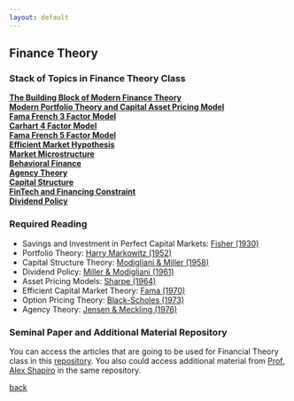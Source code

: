 ```yaml
---
layout: default
---
```


## Finance Theory

### Stack of Topics in Finance Theory Class
**[The Building Block of Modern Finance Theory](https://iputusukma-book.github.io/fintheory_syllabus_finance_building_block.pdf)**<br>
**[Modern Portfolio Theory and Capital Asset Pricing Model](https://iputusukma-book.github.io/portfolio_and_capm.md)**<br>
**[Fama French 3 Factor Model]()**<br>
**[Carhart 4 Factor Model]()**<br>
**[Fama French 5 Factor Model]()**<br>
**[Efficient Market Hypothesis]()**<br>
**[Market Microstructure]()**<br>
**[Behavioral Finance]()**<br>
**[Agency Theory]()**<br>
**[Capital Structure]()**<br>
**[FinTech and Financing Constraint]()**<br>
**[Dividend Policy]()**<br>

### Required Reading
* Savings and Investment in Perfect Capital Markets: [Fisher (1930)](http://tankona.free.fr/fisher1930.pdf)
* Portfolio Theory: [Harry Markowitz (1952)](https://www.jstor.org/stable/2975974)
* Capital Structure Theory: [Modigliani & Miller (1958)](https://www.jstor.org/stable/1809766)
* Dividend Policy: [Miller & Modigliani (1961)](https://www.jstor.org/stable/2351143)
* Asset Pricing Models: [Sharpe (1964)](https://onlinelibrary.wiley.com/doi/10.1111/j.1540-6261.1964.tb02865.x)
* Efficient Capital Market Theory: [Fama (1970)](https://www.jstor.org/stable/2325486)
* Option Pricing Theory: [Black-Scholes (1973)](https://www.jstor.org/stable/1831029)
* Agency Theory: [Jensen & Meckling (1976)](https://www.sciencedirect.com/science/article/pii/0304405X7690026X) 

### Seminal Paper and Additional Material Repository
You can access the articles that are going to be used for Financial Theory class in this [repository](https://s.id/ipsh_fintheory_odd25). You also could access additional material from [Prof. Alex Shapiro](https://pages.stern.nyu.edu/~ashapiro/) in the same repository.

[back](./)
